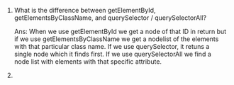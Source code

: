 1. What is the difference between getElementById, getElementsByClassName, and querySelector / querySelectorAll?
   <br>
   
   Ans: When we use getElementById we get a node of that ID in return but if we use getElementsByClassName we get a nodelist of the elements with that particular class name.
        If we use querySelector, it retuns a single node which it finds first. If we use querySelectorAll we find a node list with elements with that specific attribute.
3.    

   
